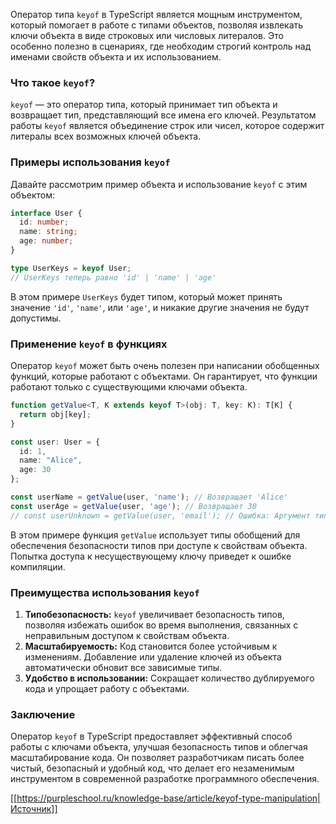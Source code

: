 Оператор типа `keyof` в TypeScript является мощным инструментом, который помогает в работе с типами объектов, позволяя извлекать ключи объекта в виде строковых или числовых литералов. Это особенно полезно в сценариях, где необходим строгий контроль над именами свойств объекта и их использованием.

### Что такое `keyof`?

`keyof` — это оператор типа, который принимает тип объекта и возвращает тип, представляющий все имена его ключей. Результатом работы `keyof` является объединение строк или чисел, которое содержит литералы всех возможных ключей объекта.

### Примеры использования `keyof`

Давайте рассмотрим пример объекта и использование `keyof` с этим объектом:

```typescript
interface User {
  id: number;
  name: string;
  age: number;
}

type UserKeys = keyof User;
// UserKeys теперь равно 'id' | 'name' | 'age'
```

В этом примере `UserKeys` будет типом, который может принять значение `'id'`, `'name'`, или `'age'`, и никакие другие значения не будут допустимы.

### Применение `keyof` в функциях

Оператор `keyof` может быть очень полезен при написании обобщенных функций, которые работают с объектами. Он гарантирует, что функции работают только с существующими ключами объекта.

```typescript
function getValue<T, K extends keyof T>(obj: T, key: K): T[K] {
  return obj[key];
}

const user: User = {
  id: 1,
  name: "Alice",
  age: 30
};

const userName = getValue(user, 'name'); // Возвращает 'Alice'
const userAge = getValue(user, 'age'); // Возвращает 30
// const userUnknown = getValue(user, 'email'); // Ошибка: Аргумент типа '"email"' не может быть присвоен параметру типа '"id" | "name" | "age"'
```

В этом примере функция `getValue` использует типы обобщений для обеспечения безопасности типов при доступе к свойствам объекта. Попытка доступа к несуществующему ключу приведет к ошибке компиляции.

### Преимущества использования `keyof`

1. **Типобезопасность:** `keyof` увеличивает безопасность типов, позволяя избежать ошибок во время выполнения, связанных с неправильным доступом к свойствам объекта.
2. **Масштабируемость:** Код становится более устойчивым к изменениям. Добавление или удаление ключей из объекта автоматически обновит все зависимые типы.
3. **Удобство в использовании:** Сокращает количество дублируемого кода и упрощает работу с объектами.

### Заключение

Оператор `keyof` в TypeScript предоставляет эффективный способ работы с ключами объекта, улучшая безопасность типов и облегчая масштабирование кода. Он позволяет разработчикам писать более чистый, безопасный и удобный код, что делает его незаменимым инструментом в современной разработке программного обеспечения.

[[https://purpleschool.ru/knowledge-base/article/keyof-type-manipulation|Источник]]
